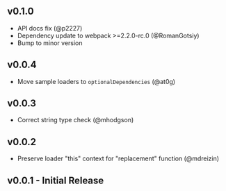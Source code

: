 ## v0.1.0
* API docs fix (@p2227)
* Dependency update to webpack >=2.2.0-rc.0 (@RomanGotsiy)
* Bump to minor version

## v0.0.4
* Move sample loaders to `optionalDependencies` (@at0g)

## v0.0.3
* Correct string type check (@mhodgson)

## v0.0.2
 * Preserve loader "this" context for "replacement" function (@mdreizin)

## v0.0.1 - Initial Release
